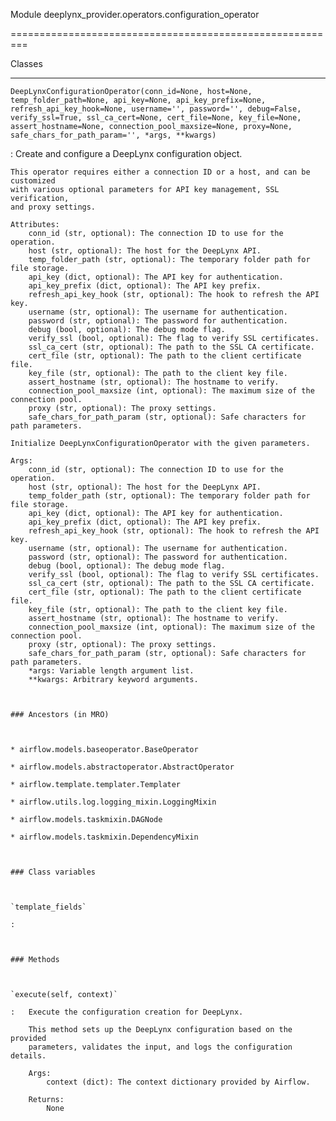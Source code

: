 Module deeplynx_provider.operators.configuration_operator
=========================================================






Classes
-------

`DeepLynxConfigurationOperator(conn_id=None, host=None, temp_folder_path=None, api_key=None, api_key_prefix=None, refresh_api_key_hook=None, username='', password='', debug=False, verify_ssl=True, ssl_ca_cert=None, cert_file=None, key_file=None, assert_hostname=None, connection_pool_maxsize=None, proxy=None, safe_chars_for_path_param='', *args, **kwargs)`
:   Create and configure a DeepLynx configuration object.
    
    This operator requires either a connection ID or a host, and can be customized
    with various optional parameters for API key management, SSL verification,
    and proxy settings.
    
    Attributes:
        conn_id (str, optional): The connection ID to use for the operation.
        host (str, optional): The host for the DeepLynx API.
        temp_folder_path (str, optional): The temporary folder path for file storage.
        api_key (dict, optional): The API key for authentication.
        api_key_prefix (dict, optional): The API key prefix.
        refresh_api_key_hook (str, optional): The hook to refresh the API key.
        username (str, optional): The username for authentication.
        password (str, optional): The password for authentication.
        debug (bool, optional): The debug mode flag.
        verify_ssl (bool, optional): The flag to verify SSL certificates.
        ssl_ca_cert (str, optional): The path to the SSL CA certificate.
        cert_file (str, optional): The path to the client certificate file.
        key_file (str, optional): The path to the client key file.
        assert_hostname (str, optional): The hostname to verify.
        connection_pool_maxsize (int, optional): The maximum size of the connection pool.
        proxy (str, optional): The proxy settings.
        safe_chars_for_path_param (str, optional): Safe characters for path parameters.
    
    Initialize DeepLynxConfigurationOperator with the given parameters.
    
    Args:
        conn_id (str, optional): The connection ID to use for the operation.
        host (str, optional): The host for the DeepLynx API.
        temp_folder_path (str, optional): The temporary folder path for file storage.
        api_key (dict, optional): The API key for authentication.
        api_key_prefix (dict, optional): The API key prefix.
        refresh_api_key_hook (str, optional): The hook to refresh the API key.
        username (str, optional): The username for authentication.
        password (str, optional): The password for authentication.
        debug (bool, optional): The debug mode flag.
        verify_ssl (bool, optional): The flag to verify SSL certificates.
        ssl_ca_cert (str, optional): The path to the SSL CA certificate.
        cert_file (str, optional): The path to the client certificate file.
        key_file (str, optional): The path to the client key file.
        assert_hostname (str, optional): The hostname to verify.
        connection_pool_maxsize (int, optional): The maximum size of the connection pool.
        proxy (str, optional): The proxy settings.
        safe_chars_for_path_param (str, optional): Safe characters for path parameters.
        *args: Variable length argument list.
        **kwargs: Arbitrary keyword arguments.

    ### Ancestors (in MRO)

    * airflow.models.baseoperator.BaseOperator
    * airflow.models.abstractoperator.AbstractOperator
    * airflow.template.templater.Templater
    * airflow.utils.log.logging_mixin.LoggingMixin
    * airflow.models.taskmixin.DAGNode
    * airflow.models.taskmixin.DependencyMixin

    ### Class variables

    `template_fields`
    :

    ### Methods

    `execute(self, context)`
    :   Execute the configuration creation for DeepLynx.
        
        This method sets up the DeepLynx configuration based on the provided
        parameters, validates the input, and logs the configuration details.
        
        Args:
            context (dict): The context dictionary provided by Airflow.
        
        Returns:
            None